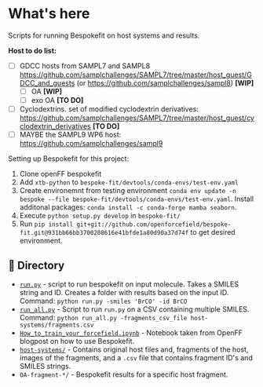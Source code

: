 # What's here
Scripts for running Bespokefit on host systems and results.

**Host to do list:**
- [ ] GDCC hosts from SAMPL7 and SAMPL8 https://github.com/samplchallenges/SAMPL7/tree/master/host_guest/GDCC_and_guests (or https://github.com/samplchallenges/sampl8) **[WIP]**
  - [ ] OA **[WIP]**
  - [ ] exo OA **[TO DO]**
- [ ] Cyclodextrins. set of modified cyclodextrin derivatives: https://github.com/samplchallenges/SAMPL7/tree/master/host_guest/cyclodextrin_derivatives **[TO DO]**
- [ ] MAYBE the SAMPL9 WP6 host: https://github.com/samplchallenges/sampl9

Setting up Bespokefit for this project:
1. Clone openFF bespokefit
2. Add `xtb-python` to `bespoke-fit/devtools/conda-envs/test-env.yaml`
2. Create environemnt from testing environment `conda env update -n bespoke --file bespoke-fit/devtools/conda-envs/test-env.yaml`. Install additonal packages: `conda install -c conda-forge mamba seaborn`.
4. Execute `python setup.py develop` in `bespoke-fit/`
5. Run `pip install git+git://github.com/openforcefield/bespoke-fit.git@931bb66bb3700208616e41bfde1a80d90a37d74f` to get desired environment.


## 📂 Directory
- [`run.py`](run.py) - script to run bespokefit on input molecule. Takes a SMILES string and ID. Creates a folder with results based on the input ID. Command: `python run.py -smiles 'BrCO' -id BrCO`
- [`run_all.py`](run_all.py) - Script to run `run.py` on a CSV containing multiple SMILES. Command: `python run_all.py -fragments_csv_file host-systems/fragments.csv`
- [`How_to_train_your_forcefield.ipynb`](How_to_train_your_forcefield.ipynb) - Notebook taken from OpenFF blogpost on how to use Bespokefit.
- [`host-systems/`](host-systems/) - Contains original host files and, fragments of the host, images of the fragments, and a `.csv` file that contains fragment ID's and SMILES strings.
- `OA-fragment-*/` - Bespokefit results for a specific host fragment.
